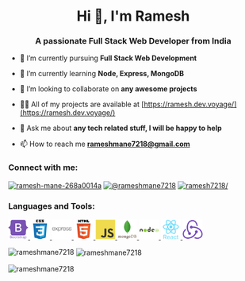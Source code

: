 <h1 align="center">Hi 👋, I'm Ramesh</h1>
<h3 align="center">A passionate Full Stack Web Developer from India</h3>

- 🔭 I’m currently pursuing **Full Stack Web Development**

- 🌱 I’m currently learning **Node, Express, MongoDB**

- 👯 I’m looking to collaborate on **any awesome projects**

- 👨‍💻 All of my projects are available at [https://ramesh.dev.voyage/](https://ramesh.dev.voyage/)

- 💬 Ask me about **any tech related stuff, I will be happy to help**

- 📫 How to reach me **rameshmane7218@gmail.com**

<h3 align="left">Connect with me:</h3>
<p align="left">
<a href="https://linkedin.com/in/ramesh-mane-268a0014a" target="blank"><img align="center" src="https://raw.githubusercontent.com/rahuldkjain/github-profile-readme-generator/master/src/images/icons/Social/linked-in-alt.svg" alt="ramesh-mane-268a0014a" height="30" width="40" /></a>
<a href="https://medium.com/@rameshmane7218" target="blank"><img align="center" src="https://raw.githubusercontent.com/rahuldkjain/github-profile-readme-generator/master/src/images/icons/Social/medium.svg" alt="@rameshmane7218" height="30" width="40" /></a>
<a href="https://www.leetcode.com/ramesh7218/" target="blank"><img align="center" src="https://raw.githubusercontent.com/rahuldkjain/github-profile-readme-generator/master/src/images/icons/Social/leet-code.svg" alt="ramesh7218/" height="30" width="40" /></a>
</p>

<h3 align="left">Languages and Tools:</h3>
<p align="left"> <a href="https://getbootstrap.com" target="_blank" rel="noreferrer"> <img src="https://raw.githubusercontent.com/devicons/devicon/master/icons/bootstrap/bootstrap-plain-wordmark.svg" alt="bootstrap" width="40" height="40"/> </a> <a href="https://www.w3schools.com/css/" target="_blank" rel="noreferrer"> <img src="https://raw.githubusercontent.com/devicons/devicon/master/icons/css3/css3-original-wordmark.svg" alt="css3" width="40" height="40"/> </a> <a href="https://expressjs.com" target="_blank" rel="noreferrer"> <img src="https://raw.githubusercontent.com/devicons/devicon/master/icons/express/express-original-wordmark.svg" alt="express" width="40" height="40"/> </a> <a href="https://www.w3.org/html/" target="_blank" rel="noreferrer"> <img src="https://raw.githubusercontent.com/devicons/devicon/master/icons/html5/html5-original-wordmark.svg" alt="html5" width="40" height="40"/> </a> <a href="https://developer.mozilla.org/en-US/docs/Web/JavaScript" target="_blank" rel="noreferrer"> <img src="https://raw.githubusercontent.com/devicons/devicon/master/icons/javascript/javascript-original.svg" alt="javascript" width="40" height="40"/> </a> <a href="https://www.mongodb.com/" target="_blank" rel="noreferrer"> <img src="https://raw.githubusercontent.com/devicons/devicon/master/icons/mongodb/mongodb-original-wordmark.svg" alt="mongodb" width="40" height="40"/> </a> <a href="https://nodejs.org" target="_blank" rel="noreferrer"> <img src="https://raw.githubusercontent.com/devicons/devicon/master/icons/nodejs/nodejs-original-wordmark.svg" alt="nodejs" width="40" height="40"/> </a> <a href="https://reactjs.org/" target="_blank" rel="noreferrer"> <img src="https://raw.githubusercontent.com/devicons/devicon/master/icons/react/react-original-wordmark.svg" alt="react" width="40" height="40"/> </a> <a href="https://redux.js.org" target="_blank" rel="noreferrer"> <img src="https://raw.githubusercontent.com/devicons/devicon/master/icons/redux/redux-original.svg" alt="redux" width="40" height="40"/> </a> </p>

<p><img align="left" src="https://github-readme-stats.vercel.app/api/top-langs?username=rameshmane7218&show_icons=true&locale=en&layout=compact" alt="rameshmane7218" /></p>

<p>&nbsp;<img align="center" src="https://github-readme-stats.vercel.app/api?username=rameshmane7218&show_icons=true&locale=en" alt="rameshmane7218" /></p>

<p><img align="center" src="https://github-readme-streak-stats.herokuapp.com/?user=rameshmane7218&" alt="rameshmane7218" /></p>
